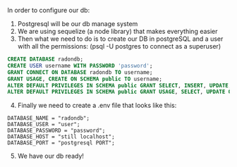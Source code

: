 In order to configure our db:
1. Postgresql will be our db manage system
2. We are using sequelize (a node library) that makes everything easier
3. Then what we need to do is to create our DB in postgreSQL and a user with all the permissions:
(psql -U postgres to connect as a superuser)
```SQL
CREATE DATABASE radondb;
CREATE USER username WITH PASSWORD 'password';
GRANT CONNECT ON DATABASE radondb TO username;
GRANT USAGE, CREATE ON SCHEMA public TO username;
ALTER DEFAULT PRIVILEGES IN SCHEMA public GRANT SELECT, INSERT, UPDATE, DELETE ON TABLES TO username;
ALTER DEFAULT PRIVILEGES IN SCHEMA public GRANT USAGE, SELECT, UPDATE ON SEQUENCES TO username;
```
4. Finally we need to create a .env file that looks like this:
```
DATABASE_NAME = "radondb";
DATABASE_USER = "user";
DATABASE_PASSWORD = "password";
DATABASE_HOST = "still localhost";
DATABASE_PORT = "postgresql PORT"; 
```
5. We have our db ready!